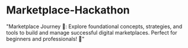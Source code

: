# Marketplace-Hackathon
"Marketplace Journey 🌟: Explore foundational concepts, strategies, and tools to build and manage successful digital marketplaces. Perfect for beginners and professionals! 🚀"
